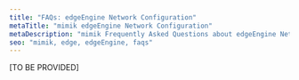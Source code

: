```yaml
---
title: "FAQs: edgeEngine Network Configuration"
metaTitle: "mimik edgeEngine Network Configuration"
metaDescription: "mimik Frequently Asked Questions about edgeEngine Network Configuration"
seo: "mimik, edge, edgeEngine, faqs"
---
```


[TO BE PROVIDED]
